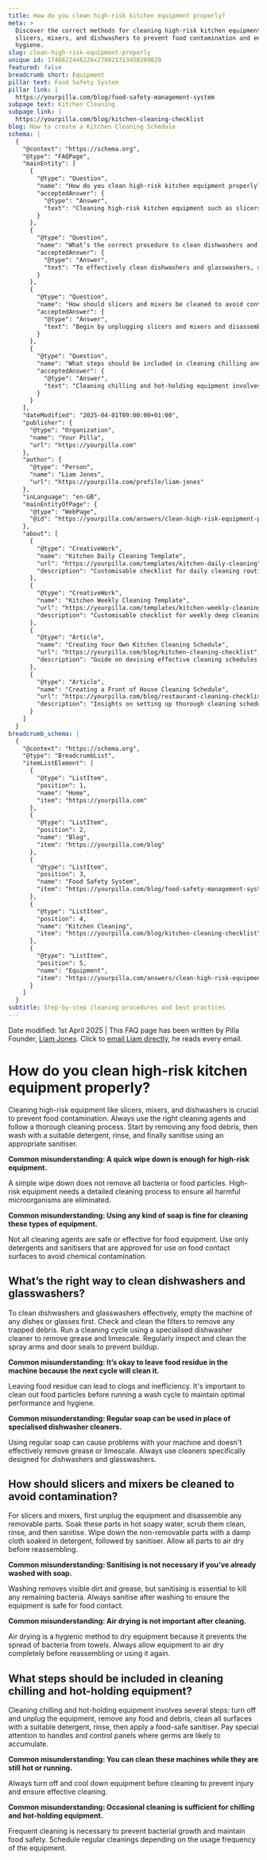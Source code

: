 ```yaml
---
title: How do you clean high-risk kitchen equipment properly?
meta: >
  Discover the correct methods for cleaning high-risk kitchen equipment like
  slicers, mixers, and dishwashers to prevent food contamination and ensure
  hygiene.
slug: clean-high-risk-equipment-properly
unique id: 1746622446226x270821313458209820
featured: false
breadcrumb short: Equipment
pillar text: Food Safety System
pillar link: |
  https://yourpilla.com/blog/food-safety-management-system
subpage text: Kitchen Cleaning
subpage link: |
  https://yourpilla.com/blog/kitchen-cleaning-checklist
blog: How to create a Kitchen Cleaning Schedule
schema: |
  {
    "@context": "https://schema.org",
    "@type": "FAQPage",
    "mainEntity": [
      {
        "@type": "Question",
        "name": "How do you clean high-risk kitchen equipment properly?",
        "acceptedAnswer": {
          "@type": "Answer",
          "text": "Cleaning high-risk kitchen equipment such as slicers, mixers, and dishwashers is essential to prevent food contamination. Begin by removing any food debris. After this, wash the equipment with a suitable detergent, rinse thoroughly, and finally sanitise with an appropriate sanitiser to ensure all harmful microorganisms are eliminated. Only use detergents and sanitisers that are safe for food equipment to avoid chemical contamination."
        }
      },
      {
        "@type": "Question",
        "name": "What’s the correct procedure to clean dishwashers and glasswashers?",
        "acceptedAnswer": {
          "@type": "Answer",
          "text": "To effectively clean dishwashers and glasswashers, start by emptying them of any dishes or glasses. Check and clean the filters to remove trapped debris. Proceed by running a cleaning cycle using a specialised dishwasher cleaner to tackle grease and limescale effectively. Regularly inspect and clean the spray arms and door seals to prevent buildup. Never use regular soap as it can cause issues and does not remove grease or limescale effectively."
        }
      },
      {
        "@type": "Question",
        "name": "How should slicers and mixers be cleaned to avoid contamination?",
        "acceptedAnswer": {
          "@type": "Answer",
          "text": "Begin by unplugging slicers and mixers and disassembling any removable parts. Soak these parts in hot soapy water, scrub them clean, rinse, and then sanitise. Wipe down the non-removable parts with a damp cloth soaked in detergent, followed by sanitiser. Ensure all parts are air dried before reassembling to eliminate moisture that can harbour bacteria. Sanitising is crucial even after washing with soap to ensure the equipment is safe for food contact."
        }
      },
      {
        "@type": "Question",
        "name": "What steps should be included in cleaning chilling and hot-holding equipment?",
        "acceptedAnswer": {
          "@type": "Answer",
          "text": "Cleaning chilling and hot-holding equipment involves turning off and unplugging the equipment to cool it down. Begin by removing any food and debris. Clean all surfaces with a suitable detergent, rinse, and then apply a food-safe sanitiser, especially focusing on areas like handles and control panels where germs accumulate. Frequent cleanings are necessary depending on how often the equipment is used, to maintain food safety and prevent bacterial growth."
        }
      }
    ],
    "dateModified": "2025-04-01T09:00:00+01:00",
    "publisher": {
      "@type": "Organization",
      "name": "Your Pilla",
      "url": "https://yourpilla.com"
    },
    "author": {
      "@type": "Person",
      "name": "Liam Jones",
      "url": "https://yourpilla.com/profile/liam-jones"
    },
    "inLanguage": "en-GB",
    "mainEntityOfPage": {
      "@type": "WebPage",
      "@id": "https://yourpilla.com/answers/clean-high-risk-equipment-properly"
    },
    "about": [
      {
        "@type": "CreativeWork",
        "name": "Kitchen Daily Cleaning Template",
        "url": "https://yourpilla.com/templates/kitchen-daily-cleaning",
        "description": "Customisable checklist for daily cleaning routines in kitchens to ensure sanitation and prevent contamination."
      },
      {
        "@type": "CreativeWork",
        "name": "Kitchen Weekly Cleaning Template",
        "url": "https://yourpilla.com/templates/kitchen-weekly-cleaning",
        "description": "Customisable checklist for weekly deep cleaning routines in kitchens, essential for maintaining high standards of hygiene."
      },
      {
        "@type": "Article",
        "name": "Creating Your Own Kitchen Cleaning Schedule",
        "url": "https://yourpilla.com/blog/kitchen-cleaning-checklist",
        "description": "Guide on devising effective cleaning schedules for kitchen equipment and areas to ensure compliance and safety."
      },
      {
        "@type": "Article",
        "name": "Creating a Front of House Cleaning Schedule",
        "url": "https://yourpilla.com/blog/restaurant-cleaning-checklists",
        "description": "Insights on setting up thorough cleaning schedules for restaurant front-of-house areas to enhance customer satisfaction and hygiene."
      }
    ]
  }
breadcrumb_schema: |
  {
    "@context": "https://schema.org",
    "@type": "BreadcrumbList",
    "itemListElement": [
      {
        "@type": "ListItem",
        "position": 1,
        "name": "Home",
        "item": "https://yourpilla.com"
      },
      {
        "@type": "ListItem",
        "position": 2,
        "name": "Blog",
        "item": "https://yourpilla.com/blog"
      },
      {
        "@type": "ListItem",
        "position": 3,
        "name": "Food Safety System",
        "item": "https://yourpilla.com/blog/food-safety-management-system"
      },
      {
        "@type": "ListItem",
        "position": 4,
        "name": "Kitchen Cleaning",
        "item": "https://yourpilla.com/blog/kitchen-cleaning-checklist"
      },
      {
        "@type": "ListItem",
        "position": 5,
        "name": "Equipment",
        "item": "https://yourpilla.com/answers/clean-high-risk-equipment-properly"
      }
    ]
  }
subtitle: Step-by-step cleaning procedures and best practices
---
```


Date modified: 1st April 2025 | This FAQ page has been written by Pilla Founder, [Liam Jones](https://yourpilla.com/profile/liam-jones). Click to [email Liam directly](https://mailto:liam@yourpilla.com), he reads every email.

# How do you clean high-risk kitchen equipment properly?

Cleaning high-risk equipment like slicers, mixers, and dishwashers is crucial to prevent food contamination. Always use the right cleaning agents and follow a thorough cleaning process. Start by removing any food debris, then wash with a suitable detergent, rinse, and finally sanitise using an appropriate sanitiser.

**Common misunderstanding: A quick wipe down is enough for high-risk equipment.**

A simple wipe down does not remove all bacteria or food particles. High-risk equipment needs a detailed cleaning process to ensure all harmful microorganisms are eliminated.

**Common misunderstanding: Using any kind of soap is fine for cleaning these types of equipment.**

Not all cleaning agents are safe or effective for food equipment. Use only detergents and sanitisers that are approved for use on food contact surfaces to avoid chemical contamination.

## What’s the right way to clean dishwashers and glasswashers?

To clean dishwashers and glasswashers effectively, empty the machine of any dishes or glasses first. Check and clean the filters to remove any trapped debris. Run a cleaning cycle using a specialised dishwasher cleaner to remove grease and limescale. Regularly inspect and clean the spray arms and door seals to prevent buildup.

**Common misunderstanding: It’s okay to leave food residue in the machine because the next cycle will clean it.**

Leaving food residue can lead to clogs and inefficiency. It's important to clean out food particles before running a wash cycle to maintain optimal performance and hygiene.

**Common misunderstanding: Regular soap can be used in place of specialised dishwasher cleaners.**

Using regular soap can cause problems with your machine and doesn't effectively remove grease or limescale. Always use cleaners specifically designed for dishwashers and glasswashers.

## How should slicers and mixers be cleaned to avoid contamination?

For slicers and mixers, first unplug the equipment and disassemble any removable parts. Soak these parts in hot soapy water, scrub them clean, rinse, and then sanitise. Wipe down the non-removable parts with a damp cloth soaked in detergent, followed by sanitiser. Allow all parts to air dry before reassembling.

**Common misunderstanding: Sanitising is not necessary if you’ve already washed with soap.**

Washing removes visible dirt and grease, but sanitising is essential to kill any remaining bacteria. Always sanitise after washing to ensure the equipment is safe for food contact.

**Common misunderstanding: Air drying is not important after cleaning.**

Air drying is a hygienic method to dry equipment because it prevents the spread of bacteria from towels. Always allow equipment to air dry completely before reassembling or using it again.

## What steps should be included in cleaning chilling and hot-holding equipment?

Cleaning chilling and hot-holding equipment involves several steps: turn off and unplug the equipment, remove any food and debris, clean all surfaces with a suitable detergent, rinse, then apply a food-safe sanitiser. Pay special attention to handles and control panels where germs are likely to accumulate.

**Common misunderstanding: You can clean these machines while they are still hot or running.**

Always turn off and cool down equipment before cleaning to prevent injury and ensure effective cleaning.

**Common misunderstanding: Occasional cleaning is sufficient for chilling and hot-holding equipment.**

Frequent cleaning is necessary to prevent bacterial growth and maintain food safety. Schedule regular cleanings depending on the usage frequency of the equipment.
